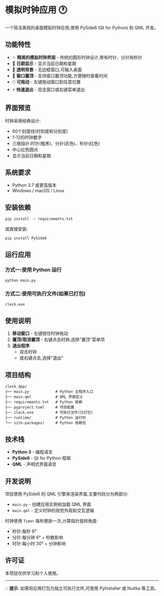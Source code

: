 # 模拟时钟应用 🕐

一个简洁美观的桌面模拟时钟应用,使用 PySide6 (Qt for Python) 和 QML 开发。

## 功能特性

- ✨ **精美的模拟时钟界面** - 传统的圆形时钟设计,带有时针、分针和秒针
- 📅 **日期显示** - 显示当前日期和星期
- 🎨 **透明背景** - 无边框窗口,可融入桌面
- 📌 **窗口置顶** - 支持窗口置顶功能,方便随时查看时间
- 🖱️ **可拖动** - 左键拖动窗口到任意位置
- ⚡ **快速退出** - 双击窗口或右键菜单退出

## 界面预览

时钟采用经典设计:
- 60个刻度线(时刻度和分刻度)
- 1-12的时钟数字
- 三根指针:时针(粗黑)、分针(灰色)、秒针(红色)
- 中心红色圆点
- 显示当前日期和星期

## 系统要求

- Python 3.7 或更高版本
- Windows / macOS / Linux

## 安装依赖

```bash
pip install -r requirements.txt
```

或直接安装:

```bash
pip install PySide6
```

## 运行应用

### 方式一:使用 Python 运行

```bash
python main.py
```

### 方式二:使用可执行文件(如果已打包)

```bash
clock.exe
```

## 使用说明

1. **移动窗口** - 左键按住时钟拖动
2. **置顶/取消置顶** - 右键点击时钟,选择"置顶"菜单项
3. **退出程序**:
   - 双击时钟
   - 或右键点击,选择"退出"

## 项目结构

```
clock_app/
├── main.py            # Python 主程序入口
├── main.qml           # QML 界面定义
├── requirements.txt   # Python 依赖
├── pyproject.toml     # 项目配置
├── clock.exe          # 可执行文件(已打包)
├── runtime/           # Python 运行时
└── site-packages/     # Python 依赖包
```

## 技术栈

- **Python 3** - 编程语言
- **PySide6** - Qt for Python 框架
- **QML** - 声明式界面语言

## 开发说明

项目使用 PySide6 的 QML 引擎来渲染界面,主要代码分为两部分:

- `main.py` - 创建应用实例和加载 QML 界面
- `main.qml` - 定义时钟的视觉外观和交互逻辑

时钟使用 `Timer` 每秒更新一次,计算指针旋转角度:
- 秒针:每秒 6°
- 分针:每分钟 6° + 秒数影响
- 时针:每小时 30° + 分钟影响

## 许可证

本项目仅供学习和个人使用。

---

💡 **提示**: 如需将应用打包为独立可执行文件,可使用 PyInstaller 或 Nuitka 等工具。
